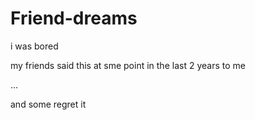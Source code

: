 # Friend-dreams
i was bored

my friends said this at sme point in the last 2 years to me

...

and some regret it
